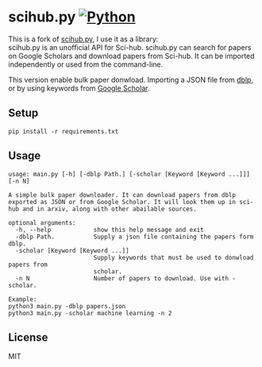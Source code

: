 scihub.py
[![Python](https://img.shields.io/badge/Python-3%2B-blue.svg)](https://www.python.org)
=========
This is a fork of [scihub.py](https://github.com/zaytoun/scihub.py), I use it as a library: <br/>
scihub.py is an unofficial API for Sci-hub. scihub.py can search for papers on Google Scholars and download papers from Sci-hub. It can be imported independently or used from the command-line.

This version enable bulk paper donwload.
Importing a JSON file from [dblp](https://dblp.org/),
or by using keywords from [Google Scholar](https://scholar.google.es/).

Setup
-----
```
pip install -r requirements.txt
```

Usage
------

```
usage: main.py [-h] [-dblp Path.] [-scholar [Keyword [Keyword ...]]] [-n N]

A simple bulk paper downloader. It can download papers from dblp exported as JSON or from Google Scholar. It will look them up in sci-hub and in arxiv, along with other abailable sources.

optional arguments:
  -h, --help            show this help message and exit
  -dblp Path.           Supply a json file containing the papers form dblp.
  -scholar [Keyword [Keyword ...]]
                        Supply keywords that must be used to donwload papers from
                        scholar.
  -n N                  Number of papers to download. Use with -scholar.

Example:
python3 main.py -dblp papers.json
python3 main.py -scholar machine learning -n 2
```

License
-------
MIT










